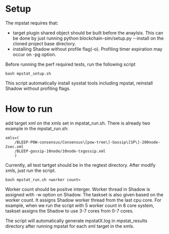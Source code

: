 # Setup

The mpstat requires that:
* target plugin shared object should be built before the anaylsis. This can be done by just running python blockchain-sim/setup.py --install on the cloned project base directory.
* installing Shadow without profile flag(-o). Profiling timer expiration may occur on -pg option.

Before running the perf required tests, run the following script
```
bash mpstat_setup.sh
```
This script automatically install sysstat tools including mpstat, reinstall Shadow without profiling flags.

# How to run

add target xml on the xmls set in mpstat_run.sh. There is already two example in the mpstat_run.sh:
```
xmls=(
    /BLEEP-POW-consensus/Consensus\[pow-tree\]-Gossip\[SP\]-200node-2sec.xml
    /BLEEP-gossip-10node/10node-txgossip.xml
	)
```
Currently, all test tartget should be in the regtest directory.
After modify xmls, just run the script.
```
bash mpstat_run.sh <worker count>
```
Worker count should be positve interger. Worker thread in Shadow is assigned with -w option on Shadow.
The taskset is also given based on the worker count. It assigns Shadow worker thread from the last cpu core.
For example, when we run the script with 5 worker count in 8 core system, taskset assigns the Shadow to use 3-7 cores from 0-7 cores.

The script will automatically generate mpstatX.log in mpstat_results directory after running mpstat for each xml target in the xmls.
